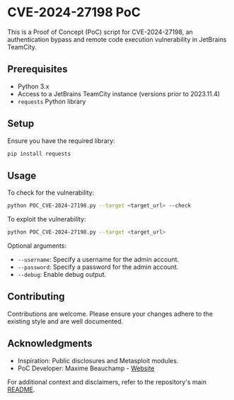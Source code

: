 # CVE-2024-27198 PoC

This is a Proof of Concept (PoC) script for CVE-2024-27198, an authentication bypass and remote code execution vulnerability in JetBrains TeamCity.

## Prerequisites

- Python 3.x
- Access to a JetBrains TeamCity instance (versions prior to 2023.11.4)
- `requests` Python library

## Setup

Ensure you have the required library:

```bash
pip install requests
```

## Usage

To check for the vulnerability:

```bash
python POC_CVE-2024-27198.py --target <target_url> --check
```

To exploit the vulnerability:

```bash
python POC_CVE-2024-27198.py --target <target_url>
```

Optional arguments:

- `--username`: Specify a username for the admin account.
- `--password`: Specify a password for the admin account.
- `--debug`: Enable debug output.

## Contributing

Contributions are welcome. Please ensure your changes adhere to the existing style and are well documented.

## Acknowledgments

- Inspiration: Public disclosures and Metasploit modules.
- PoC Developer: Maxime Beauchamp - [Website](https://www.maximebeauchamp.com)

For additional context and disclaimers, refer to the repository's main [README](../README.md).
